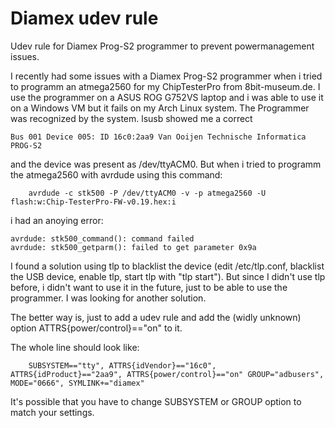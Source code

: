 # Diamex udev rule
Udev rule for Diamex Prog-S2 programmer to prevent powermanagement issues.

I recently had some issues with a Diamex Prog-S2 programmer when i tried to programm an atmega2560 for my ChipTesterPro from 8bit-museum.de.
I use the programmer on a ASUS ROG G752VS laptop and i was able to use it on a Windows VM but it fails on my Arch Linux system.
The Programmer was recognized by the system. lsusb showed me a correct 

    Bus 001 Device 005: ID 16c0:2aa9 Van Ooijen Technische Informatica PROG-S2

and the device was present as /dev/ttyACM0. But when i tried to programm the atmega2560 with avrdude using this command:

        avrdude -c stk500 -P /dev/ttyACM0 -v -p atmega2560 -U flash:w:Chip-TesterPro-FW-v0.19.hex:i

i had an anoying error:

    avrdude: stk500_command(): command failed
    avrdude: stk500_getparm(): failed to get parameter 0x9a
  
I found a solution using tlp to blacklist the device (edit /etc/tlp.conf, blacklist the USB device, enable tlp, start tlp with "tlp start").
But since I didn't use tlp before, i didn't want to use it in the future, just to be able to use the programmer. I was looking for another solution.

The better way is, just to add a udev rule and add the (widly unknown) option ATTRS{power/control}=="on" to it.

The whole line should look like:

        SUBSYSTEM=="tty", ATTRS{idVendor}=="16c0", ATTRS{idProduct}=="2aa9", ATTRS{power/control}=="on" GROUP="adbusers", MODE="0666", SYMLINK+="diamex"

It's possible that you have to change SUBSYSTEM or GROUP option to match your settings.



